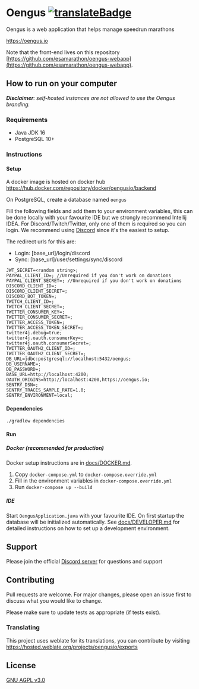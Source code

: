 # Oengus  [![translateBadge]][translateUrl]

Oengus is a web application that helps manage speedrun marathons

https://oengus.io

Note that the front-end lives on this repository [https://github.com/esamarathon/oengus-webapp](https://github.com/esamarathon/oengus-webapp).

## How to run on your computer

_**Disclaimer**: self-hosted instances are not allowed to use the Oengus branding._

### Requirements

- Java JDK 16
- PostgreSQL 10+

### Instructions

#### Setup

A docker image is hosted on docker hub https://hub.docker.com/repository/docker/oengusio/backend

On PostgreSQL, create a database named `oengus`

Fill the following fields and add them to your environment variables, this can be done locally with your favourite IDE but we strongly recommend Intellij IDEA. For Discord/Twitch/Twitter, only one of them is required so you can login. We recommend using [Discord](https://github.com/SinisterRectus/Discordia/wiki/Setting-up-a-Discord-application) since it's the easiest to setup.

The redirect urls for this are:
- Login: \[base_url]/login/discord
- Sync: \[base_url]/user/settings/sync/discord

```
JWT_SECRET=<random string>;
PAYPAL_CLIENT_ID=; //Unrequired if you don't work on donations
PAYPAL_CLIENT_SECRET=; //Unrequired if you don't work on donations
DISCORD_CLIENT_ID=;
DISCORD_CLIENT_SECRET=;
DISCORD_BOT_TOKEN=;
TWITCH_CLIENT_ID=;
TWITCH_CLIENT_SECRET=;
TWITTER_CONSUMER_KEY=;
TWITTER_CONSUMER_SECRET=;
TWITTER_ACCESS_TOKEN=;
TWITTER_ACCESS_TOKEN_SECRET=;
twitter4j.debug=true;
twitter4j.oauth.consumerKey=;
twitter4j.oauth.consumerSecret=;
TWITTER_OAUTH2_CLIENT_ID=;
TWITTER_OAUTH2_CLIENT_SECRET=;
DB_URL=jdbc:postgresql://localhost:5432/oengus;
DB_USERNAME=;
DB_PASSWORD=;
BASE_URL=http://localhost:4200;
OAUTH_ORIGINS=http://localhost:4200,https://oengus.io;
SENTRY_DSN=;
SENTRY_TRACES_SAMPLE_RATE=1.0;
SENTRY_ENVIRONMENT=local;
```

#### Dependencies

```shell script
./gradlew dependencies
```

#### Run

##### Docker (recommended for production)

Docker setup instructions are in [docs/DOCKER.md](./docs/DOCKER.md).

1. Copy `docker-compose.yml` to `docker-compose.override.yml`
2. Fill in the environment variables in `docker-compose.override.yml`
3. Run `docker-compose up --build`

##### IDE

Start `OengusApplication.java` with your favourite IDE. On first startup the database will be initialized automatically.
See [docs/DEVELOPER.md](./docs/DEVELOPER.md) for detailed instructions on how to set up a development environment.

## Support

Please join the official [Discord server](https://discord.gg/ZZFS8YT) for questions and support

## Contributing
Pull requests are welcome. For major changes, please open an issue first to discuss what you would like to change.

Please make sure to update tests as appropriate (if tests exist).

### Translating
This project uses weblate for its translations, you can contribute by visiting https://hosted.weblate.org/projects/oengusio/exports

## License
[GNU AGPL v3.0](https://choosealicense.com/licenses/agpl-3.0/)


[translateBadge]: https://hosted.weblate.org/widgets/oengusio/-/exports/svg-badge.svg
[translateUrl]: https://hosted.weblate.org/engage/oengusio/
